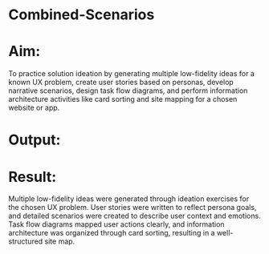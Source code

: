 # Combined-Scenarios

# Aim:
To practice solution ideation by generating multiple low-fidelity ideas for a known UX problem, create user stories based on personas, develop narrative scenarios, design task flow diagrams, and perform information architecture activities like card sorting and site mapping for a chosen website or app.

# Output:


# Result:
Multiple low-fidelity ideas were generated through ideation exercises for the chosen UX problem. User stories were written to reflect persona goals, and detailed scenarios were created to describe user context and emotions. Task flow diagrams mapped user actions clearly, and information architecture was organized through card sorting, resulting in a well-structured site map.
